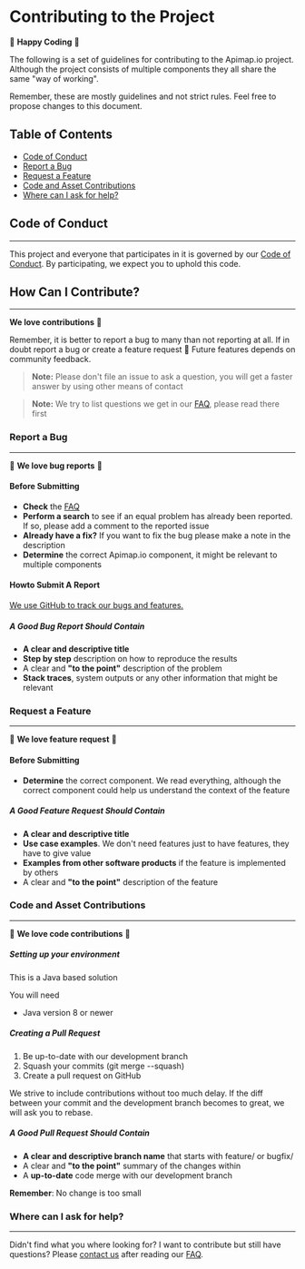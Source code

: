 Contributing to the Project
=====

🥳 **Happy Coding** 🥳

The following is a set of guidelines for contributing to the Apimap.io project. Although the project consists of
multiple components they all share the same "way of working".

Remember, these are mostly guidelines and not strict rules. Feel free to propose changes to this document.

## Table of Contents

* [Code of Conduct](#code-of-conduct)
* [Report a Bug](#report-a-bug)
* [Request a Feature](#request-a-feature)
* [Code and Asset Contributions](#code-and-asset-contributions)
* [Where can I ask for help?](#where-can-i-ask-for-help)

## Code of Conduct
___

This project and everyone that participates in it is governed by our [Code of Conduct](CODE_OF_CONDUCT.md).
By participating, we expect you to uphold this code.

## How Can I Contribute?
___

**We love contributions** 🎉

Remember, it is better to report a bug to many than not reporting at all. If in doubt report a bug or create a feature
request ️🧙 Future features depends on community feedback.

> **Note:** Please don't file an issue to ask a question, you will get a faster answer by using
> other means of contact

> **Note:** We try to list questions we get in our [FAQ](FAQ.md), please read there first

### Report a Bug
___

🎉 **We love bug reports** 🎉

#### Before Submitting

- **Check** the [FAQ](FAQ.md)
- **Perform a search** to see if an equal problem has already been reported. If so, please add a comment to the reported issue
- **Already have a fix?** If you want to fix the bug please make a note in the description
- **Determine** the correct Apimap.io component, it might be relevant to multiple components

#### Howto Submit A Report

[We use GitHub to track our bugs and features.](https://github.com/apimap/java-rest-interface)

##### A Good Bug Report Should Contain

- **A clear and descriptive title**
- **Step by step** description on how to reproduce the results
- A clear and **"to the point"** description of the problem
- **Stack traces**, system outputs or any other information that might be relevant

### Request a Feature
___

🎉 **We love feature request** 🎉

#### Before Submitting

- **Determine** the correct component. We read everything, although the correct component could help us understand the
  context of the feature

##### A Good Feature Request Should Contain

- **A clear and descriptive title**
- **Use case examples**. We don't need features just to have features, they have to give value
- **Examples from other software products** if the feature is implemented by others
- A clear and **"to the point"** description of the feature

### Code and Asset Contributions
___

🎉 **We love code contributions** 🎉

##### Setting up your environment

This is a Java based solution 

You will need
- Java version 8 or newer

##### Creating a Pull Request

1. Be up-to-date with our development branch
2. Squash your commits (git merge --squash)
3. Create a pull request on GitHub

We strive to include contributions without too much delay. If the diff between your commit and the development branch
becomes to great, we will ask you to rebase.

##### A Good Pull Request Should Contain

- **A clear and descriptive branch name** that starts with feature/ or bugfix/
- A clear and **"to the point"** summary of the changes within
- A **up-to-date** code merge with our development branch

**Remember**: No change is too small

### Where can I ask for help?
___

Didn't find what you where looking for? I want to contribute but still have questions? Please [contact us](SUPPORT.md) after reading our [FAQ](FAQ.md).